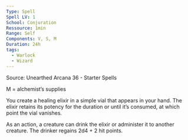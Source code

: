 ```yaml
---
Type: Spell
Spell LV: 1
School: Conjuration
Ressource: 1min
Range: Self
Components: V, S, M
Duration: 24h
tags:
  - Warlock
  - Wizard
---
```

Source: Unearthed Arcana 36 - Starter Spells

M = alchemist’s supplies

You create a healing elixir in a simple vial that appears in your hand. The elixir retains its potency for the duration or until it’s consumed, at which point the vial vanishes.

As an action, a creature can drink the elixir or administer it to another creature. The drinker regains 2d4 + 2 hit points.